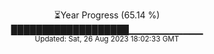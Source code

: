 <p align="center">
⏳Year Progress (65.14 %) <br>
███████████████████▁▁▁▁▁▁▁▁▁▁▁ <br>
<sub>Updated: Sat, 26 Aug 2023 18:02:33 GMT</sub>
</p>

